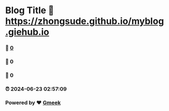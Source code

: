 # Blog Title :link: https://zhongsude.github.io/myblog.giehub.io 
### :page_facing_up: [0](https://zhongsude.github.io/myblog.giehub.io/tag.html) 
### :speech_balloon: 0 
### :hibiscus: 0 
### :alarm_clock: 2024-06-23 02:57:09 
### Powered by :heart: [Gmeek](https://github.com/Meekdai/Gmeek)
